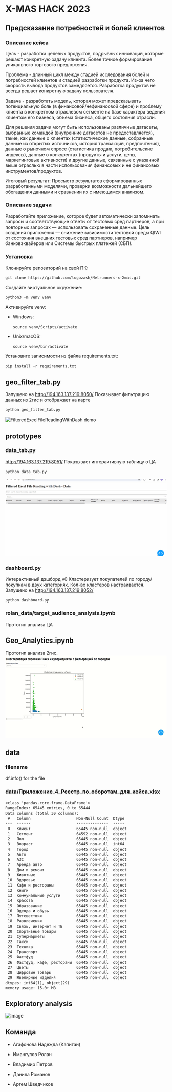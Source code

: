# X-MAS HACK 2023
## Предсказание потребностей и болей клиентов

### Описание кейса
Цель - разработка целевых продуктов, подрывных инноваций, которые решают конкретную задачу клиента.  Более точное формирование уникального торгового предложения.
 

Проблема - длинный цикл между стадией исследования болей и потребностей клиентов и стадией разработки продукта. Из-за чего скорость вывода продуктов замедляется. Разработка продуктов не всегда решает конкретную задачу пользователя.

Задача - разработать модель, которая может предсказывать потенциальную боль (в финансовой/нефинансовой сфере) и проблему клиента в конкретном отраслевом сегменте на базе характера ведения клиентом его бизнеса, объема бизнеса, общего состояния отрасли.

Для решения задачи могут быть использованы различные датасеты, выбранные командой (внутренние датасетов не предоставляется), такие, как данные о клиентах (статистические данные, собранные данные из открытых источников, история транзакций, предпочтения), данные о рыночном спросе (статистика продаж, потребительские индексы), данные о конкурентах (продукты и услуги, цены, маркетинговые активности) и другие данные, связанные с указанной выше отраслью в части использования финансовых и не финансовых инструментов/продуктов.

Итоговый результат: Просмотр результатов сформированных разработанными моделями, проверки возможности дальнейшего обогащения данными и сравнении их с имеющимся анализом.

### Описание задачи
Разработайте приложение, которое будет автоматически запоминать запросы и соответствующие ответы от тестовых
сред партнеров, а при повторных запросах — использовать сохраненные данные. Цель создания приложения —
снижение зависимости тестовой среды QIWI от состояния внешних тестовых сред партнеров, например банковэквайеров или Системы быстрых платежей (СБП). 

### Установка
Клонируйте репозиторий на свой ПК:

```
git clone https://github.com/lugozash/Netrunners-x-Xmas.git
```

Создайте виртуальное окружение:

```
python3 -m venv venv
```

Активируйте venv:
- Windows:

  ```
  source venv/Scripts/activate
  ```
- Unix/macOS:

  ```
  source venv/bin/activate
  ```

Установите записимости из файла requirements.txt: 

```
pip install -r requirements.txt
```

## geo_filter_tab.py
Запущено на http://194.163.137.219:8050/
Показывает фильтрацию данных из 2гис и отображает на карте
```bash
python geo_filter_tab.py
```
![FilteredExcelFileReadingWithDash demo](demo/FilteredExcelFileReadingWithDash.gif)

## prototypes
### data_tab.py
http://194.163.137.219:8051/
Показывает интерактивную таблицу о ЦА
```bash
python data_tab.py
```
![ListAndFilterBusiness demo](demo/ListAndFilterBusiness.gif)

### dashboard.py
Интерактивный дэшборд v0
Кластеризует покупателей по городу/покупкам в двух категориях. Кол-во кластеров настраивается. 
Запущено на http://194.163.137.219:8052/
```bash
python dashboard.py
```

### rolan_data/target_audience_analysis.ipynb
Прототип анализа ЦА
## Geo_Analytics.ipynb
Прототип анализа 2гис.
![TaxiMarketsClustering demo](demo/TaxiMarketsClustering.gif)

## data
### filename
df.info() for the file

### data/Приложение_4_Реестр_по_оборотам_для_кейса.xlsx
```
<class 'pandas.core.frame.DataFrame'>
RangeIndex: 65445 entries, 0 to 65444
Data columns (total 30 columns):
 #   Column                    Non-Null Count  Dtype 
---  ------                    --------------  ----- 
 0   Клиент                    65445 non-null  object
 1   Сегмент                   64592 non-null  object
 2   Пол                       65445 non-null  object
 3   Возраст                   65445 non-null  int64 
 4   Город                     65445 non-null  object
 5   Авто                      65445 non-null  object
 6   АЗС                       65445 non-null  object
 7   Аренда авто               65445 non-null  object
 8   Дом и ремонт              65445 non-null  object
 9   Животные                  65445 non-null  object
 10  Здоровье                  65445 non-null  object
 11  Кафе и рестораны          65445 non-null  object
 12  Книги                     65445 non-null  object
 13  Коммунальные услуги       65445 non-null  object
 14  Красота                   65445 non-null  object
 15  Образование               65445 non-null  object
 16  Одежда и обувь            65445 non-null  object
 17  Путешествия               65445 non-null  object
 18  Развлечения               65445 non-null  object
 19  Связь, интернет и ТВ      65445 non-null  object
 20  Спортивные товары         65445 non-null  object
 21  Супермаркеты              65445 non-null  object
 22  Такси                     65445 non-null  object
 23  Техника                   65445 non-null  object
 24  Транспорт                 65445 non-null  object
 25  Фастфуд                   65445 non-null  object
 26  Фастфуд, кафе, рестораны  65445 non-null  object
 27  Цветы                     65445 non-null  object
 28  Цифровые товары           65445 non-null  object
 29  Ювелирные изделия         65445 non-null  object
dtypes: int64(1), object(29)
memory usage: 15.0+ MB
```
## Exploratory analysis
![image](https://github.com/lugozash/Netrunners-x-Xmas/assets/146370303/fe775cb2-8057-4d18-935e-0edfb2d5daec)


## Команда

- Агафонова Надежда (Капитан)

- Имангулов Ролан

- Владимир Петров

- Данила Романов

- Артем Шведчиков
